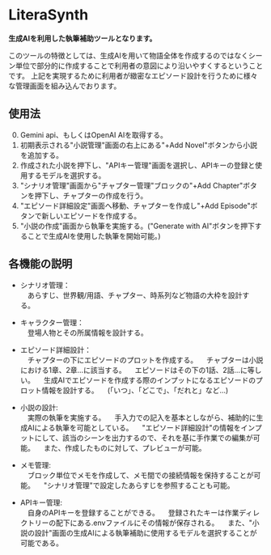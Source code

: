 # **LiteraSynth**

**生成AIを利用した執筆補助ツールとなります。**

このツールの特徴としては、生成AIを用いて物語全体を作成するのではなくシーン単位で部分的に作成することで利用者の意図により沿いやすくするということです。
上記を実現するために利用者が緻密なエピソード設計を行うために様々な管理画面を組み込んでおります。

## **使用法**
0) Gemini api、もしくはOpenAI AIを取得する。
1) 初期表示される"小説管理"画面の右上にある"+Add Novel"ボタンから小説を追加する。
2) 作成された小説を押下し、"APIキー管理"画面を選択し、APIキーの登録と使用するモデルを選択する。
3) "シナリオ管理"画面から"チャプター管理"ブロックの"+Add Chapter"ボタンを押下し、チャプターの作成を行う。
4) "エピソード詳細設定"画面へ移動、チャプターを作成し"+Add Episode"ボタンで新しいエピソードを作成する。
5) "小説の作成"画面から執筆を実施する。("Generate with AI"ボタンを押下することで生成AIを使用した執筆を開始可能。)

## **各機能の説明**
- シナリオ管理：  
　あらすじ、世界観/用語、チャプター、時系列など物語の大枠を設計する。

- キャラクター管理：  
　登場人物とその所属情報を設計する。

- エピソード詳細設計：  
　チャプターの下にエピソードのプロットを作成する。
　チャプターは小説における1章、2章...に該当する。
　エピソードはその下の1話、2話...に等しい。
　生成AIでエピソードを作成する際のインプットになるエピソードのプロット情報を設計する。
　(「いつ」、「どこで」、「だれと」など...)

- 小説の設計:  
　実際の執筆を実施する。
　手入力での記入を基本としながら、補助的に生成AIによる執筆を可能としている。
　"エピソード詳細設計"の情報をインプットにして、該当のシーンを出力するので、それを基に手作業での編集が可能。
　また、作成したものに対して、プレビューが可能。

- メモ管理:  
　ブロック単位でメモを作成して、メモ間での接続情報を保持することが可能。
　"シナリオ管理"で設定したあらすじを参照することも可能。

- APIキー管理:  
　自身のAPIキーを登録することができる。
　登録されたキーは作業ディレクトリーの配下にある.envファイルにその情報が保存される。
　また、"小説の設計"画面の生成AIによる執筆補助に使用するモデルを選択することが可能である。

